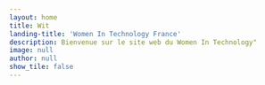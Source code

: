 ```yaml
---
layout: home
title: Wit
landing-title: 'Women In Technology France'
description: Bienvenue sur le site web du Women In Technology"
image: null
author: null
show_tile: false
---
```



